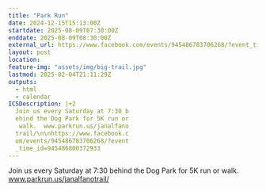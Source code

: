 ```yaml
---
title: "Park Run"
date: 2024-12-15T15:13:00Z
startdate: 2025-08-09T07:30:00Z
enddate: 2025-08-09T08:30:00Z
external_url: https://www.facebook.com/events/945486783706268/?event_time_id=945486800372933
layout: post
location: 
feature-img: "assets/img/big-trail.jpg"
lastmod: 2025-02-04T21:11:29Z
outputs:
  - html
  - calendar
ICSDescription: |+2
  Join us every Saturday at 7:30 b  ehind the Dog Park for 5K run or   walk.  www.parkrun.us/janalfano  trail/\n\nhttps://www.facebook.c  om/events/945486783706268/?event  _time_id=945486800372933
---
```


Join us every Saturday at 7&#58;30 behind the Dog Park for 5K run or walk.  www.parkrun.us/janalfanotrail/<br>
  <br>
  
